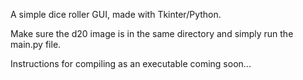 A simple dice roller GUI, made with Tkinter/Python.

Make sure the d20 image is in the same directory and simply run the main.py file.

Instructions for compiling as an executable coming soon...
